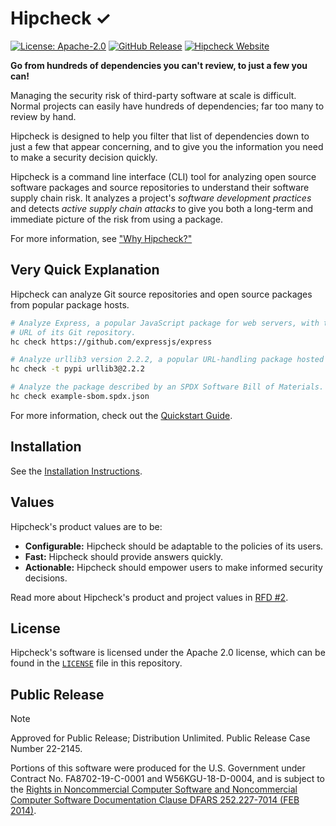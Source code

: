 # Hipcheck &#x2713;

[![License: Apache-2.0](https://img.shields.io/github/license/mitre/hipcheck)][license]
[![GitHub Release](https://img.shields.io/github/v/release/mitre/hipcheck)][release]
[![Hipcheck Website](https://img.shields.io/badge/Website-blue)][website]

__Go from hundreds of dependencies you can't review, to just a few you can!__

Managing the security risk of third-party software at scale is difficult.
Normal projects can easily have hundreds of dependencies; far too many to
review by hand.

Hipcheck is designed to help you filter that list of dependencies down to just
a few that appear concerning, and to give you the information you need to make
a security decision quickly.

Hipcheck is a command line interface (CLI) tool for analyzing open source
software packages and source repositories to understand their software supply
chain risk. It analyzes a project's _software development practices_ and
detects _active supply chain attacks_ to give you both a long-term and
immediate picture of the risk from using a package.

For more information, see ["Why Hipcheck?"][why]

## Very Quick Explanation

Hipcheck can analyze Git source repositories and open source packages from
popular package hosts.

```sh
# Analyze Express, a popular JavaScript package for web servers, with the
# URL of its Git repository.
hc check https://github.com/expressjs/express

# Analyze urllib3 version 2.2.2, a popular URL-handling package hosted on PyPI.
hc check -t pypi urllib3@2.2.2

# Analyze the package described by an SPDX Software Bill of Materials.
hc check example-sbom.spdx.json
```

For more information, check out the [Quickstart Guide][quickstart].

## Installation

See the [Installation Instructions][install].

## Values

Hipcheck's product values are to be:

* __Configurable:__ Hipcheck should be adaptable to the policies of its users.
* __Fast:__ Hipcheck should provide answers quickly.
* __Actionable:__ Hipcheck should empower users to make informed security
  decisions.

Read more about Hipcheck's product and project values in [RFD #2][rfd_2].

## License

Hipcheck's software is licensed under the Apache 2.0 license, which can be
found in the [`LICENSE`](LICENSE) file in this repository.

## Public Release

> [!NOTE]
> Approved for Public Release; Distribution Unlimited. Public Release Case
> Number 22-2145.
>
> Portions of this software were produced for the U.S. Government under
> Contract No. FA8702-19-C-0001 and W56KGU-18-D-0004, and is subject to the
> [Rights in Noncommercial Computer Software and Noncommercial Computer
> Software Documentation Clause DFARS 252.227-7014 (FEB 2014)][dfars].

[dfars]: https://www.acquisition.gov/dfars/252.227-7014-rights-other-commercial-computer-software-and-other-commercial-computer-software-documentation.
[quickstart]: https://mitre.github.io/hipcheck/docs/quickstart/
[install]: https://mitre.github.io/hipcheck/install
[license]: https://github.com/mitre/hipcheck/blob/main/LICENSE
[release]: https://github.com/mitre/hipcheck/releases/latest
[rfd_2]: https://mitre.github.io/hipcheck/rfds/0002
[website]: https://mitre.github.io/hipcheck
[why]: https://mitre.github.io/hipcheck/docs/guide/why/
